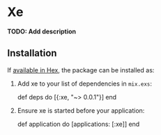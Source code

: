 # Xe

**TODO: Add description**

## Installation

If [available in Hex](https://hex.pm/docs/publish), the package can be installed as:

  1. Add xe to your list of dependencies in `mix.exs`:

        def deps do
          [{:xe, "~> 0.0.1"}]
        end

  2. Ensure xe is started before your application:

        def application do
          [applications: [:xe]]
        end

